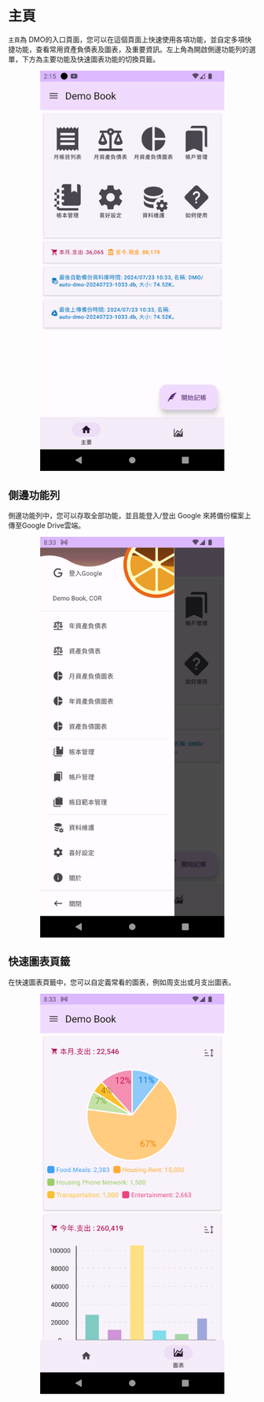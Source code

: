 # 主頁

`主頁`為 DMO的入口頁面，您可以在這個頁面上快速使用各項功能，並自定多項快捷功能，查看常用資產負債表及圖表，及重要資訊。左上角為開啟側邊功能列的選單，下方為主要功能及快速圖表功能的切換頁籤。

<div align="center">

<img src="imgs/home-1.png" alt="" width="375">

</div>

## 側邊功能列

側邊功能列中，您可以存取全部功能，並且能登入/登出 Google 來將備份檔案上傳至Google Drive雲端。

<div align="center">

<img src="imgs/home-2.png" alt="" width="375">

</div>

## 快速圖表頁籤

在快速圖表頁籤中，您可以自定義常看的圖表，例如周支出或月支出圖表。

<div align="center">

<img src="imgs/home-3.png" alt="" width="375">

</div>
